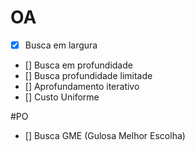 # OA

- [x] Busca em largura
- [] Busca em profundidade 
- [] Busca profundidade limitade 
- [] Aprofundamento iterativo
- [] Custo Uniforme

#PO

- [] Busca GME (Gulosa Melhor Escolha)